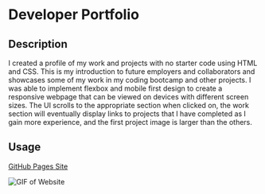 # Developer Portfolio

## Description

I created a profile of my work and projects with no starter code using HTML and CSS. This is my introduction to future employers and collaborators and showcases some of my work in my coding bootcamp and other projects. I was able to implement flexbox and mobile first design to create a responsive webpage that can be viewed on devices with different screen sizes. The UI scrolls to the appropriate section when clicked on, the work section will eventually display links to projects that I have completed as I gain more experience, and the first project image is larger than the others. 

## Usage

[GitHub Pages Site](https://kevinatwood.github.io/developer-portfolio/)

![GIF of Website](./assets/chrome-capture-2023-5-26.gif)